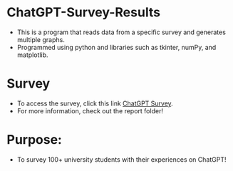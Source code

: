 # ChatGPT-Survey-Results
- This is a program that reads data from a specific survey and generates multiple graphs. 
- Programmed using python and libraries such as tkinter, numPy, and matplotlib.

# Survey
- To access the survey, click this link [ChatGPT Survey](https://forms.gle/CVH2ucVJkqvs3SqB7).
- For more information, check out the report folder!

# Purpose: 
- To survey 100+ university students with their experiences on ChatGPT!
